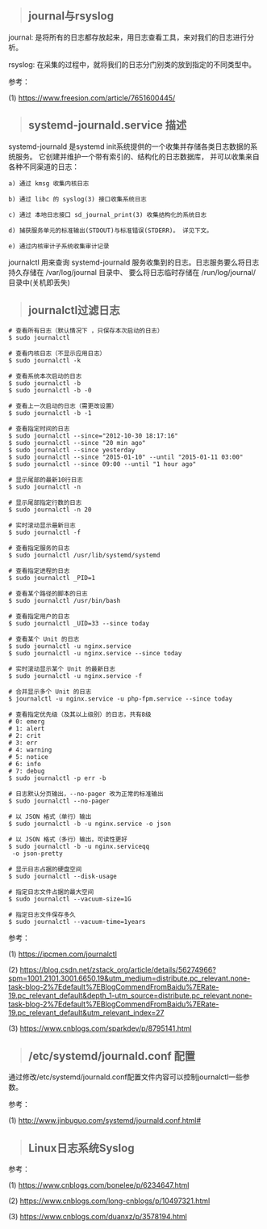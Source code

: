 > ## journal与rsyslog

  journal: 是将所有的日志都存放起来，用日志查看工具，来对我们的日志进行分析。
  
  rsyslog: 在采集的过程中，就将我们的日志分门别类的放到指定的不同类型中。

参考：

(1) https://www.freesion.com/article/7651600445/


> ## systemd-journald.service 描述

  systemd-journald 是systemd init系统提供的一个收集并存储各类日志数据的系统服务。 它创建并维护一个带有索引的、结构化的日志数据库， 并可以收集来自各种不同渠道的日志：

    a) 通过 kmsg 收集内核日志

    b) 通过 libc 的 syslog(3) 接口收集系统日志

    c) 通过 本地日志接口 sd_journal_print(3) 收集结构化的系统日志

    d) 捕获服务单元的标准输出(STDOUT)与标准错误(STDERR)。 详见下文。

    e) 通过内核审计子系统收集审计记录

  journalctl 用来查询 systemd-journald 服务收集到的日志。日志服务要么将日志持久存储在 /var/log/journal 目录中、 要么将日志临时存储在 /run/log/journal/ 目录中(关机即丢失)


> ## journalctl过滤日志

```
# 查看所有日志（默认情况下 ，只保存本次启动的日志）
$ sudo journalctl

# 查看内核日志（不显示应用日志）
$ sudo journalctl -k

# 查看系统本次启动的日志
$ sudo journalctl -b
$ sudo journalctl -b -0

# 查看上一次启动的日志（需更改设置）
$ sudo journalctl -b -1

# 查看指定时间的日志
$ sudo journalctl --since="2012-10-30 18:17:16"
$ sudo journalctl --since "20 min ago"
$ sudo journalctl --since yesterday
$ sudo journalctl --since "2015-01-10" --until "2015-01-11 03:00"
$ sudo journalctl --since 09:00 --until "1 hour ago"

# 显示尾部的最新10行日志
$ sudo journalctl -n

# 显示尾部指定行数的日志
$ sudo journalctl -n 20

# 实时滚动显示最新日志
$ sudo journalctl -f

# 查看指定服务的日志
$ sudo journalctl /usr/lib/systemd/systemd

# 查看指定进程的日志
$ sudo journalctl _PID=1

# 查看某个路径的脚本的日志
$ sudo journalctl /usr/bin/bash

# 查看指定用户的日志
$ sudo journalctl _UID=33 --since today

# 查看某个 Unit 的日志
$ sudo journalctl -u nginx.service
$ sudo journalctl -u nginx.service --since today

# 实时滚动显示某个 Unit 的最新日志
$ sudo journalctl -u nginx.service -f

# 合并显示多个 Unit 的日志
$ journalctl -u nginx.service -u php-fpm.service --since today

# 查看指定优先级（及其以上级别）的日志，共有8级
# 0: emerg
# 1: alert
# 2: crit
# 3: err
# 4: warning
# 5: notice
# 6: info
# 7: debug
$ sudo journalctl -p err -b

# 日志默认分页输出，--no-pager 改为正常的标准输出
$ sudo journalctl --no-pager

# 以 JSON 格式（单行）输出
$ sudo journalctl -b -u nginx.service -o json

# 以 JSON 格式（多行）输出，可读性更好
$ sudo journalctl -b -u nginx.serviceqq
 -o json-pretty

# 显示日志占据的硬盘空间
$ sudo journalctl --disk-usage

# 指定日志文件占据的最大空间
$ sudo journalctl --vacuum-size=1G

# 指定日志文件保存多久
$ sudo journalctl --vacuum-time=1years
```

参考：

(1) https://ipcmen.com/journalctl

(2) https://blog.csdn.net/zstack_org/article/details/56274966?spm=1001.2101.3001.6650.19&utm_medium=distribute.pc_relevant.none-task-blog-2%7Edefault%7EBlogCommendFromBaidu%7ERate-19.pc_relevant_default&depth_1-utm_source=distribute.pc_relevant.none-task-blog-2%7Edefault%7EBlogCommendFromBaidu%7ERate-19.pc_relevant_default&utm_relevant_index=27

(3) https://www.cnblogs.com/sparkdev/p/8795141.html

> ## /etc/systemd/journald.conf 配置

  通过修改/etc/systemd/journald.conf配置文件内容可以控制journalctl一些参数。

参考：

(1) http://www.jinbuguo.com/systemd/journald.conf.html#


> ## Linux日志系统Syslog

参考：

(1) https://www.cnblogs.com/bonelee/p/6234647.html

(2) https://www.cnblogs.com/long-cnblogs/p/10497321.html

(3) https://www.cnblogs.com/duanxz/p/3578194.html

